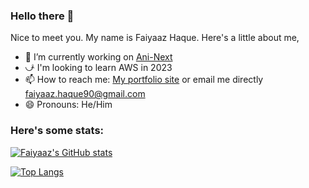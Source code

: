 ### Hello there 👋

Nice to meet you. My name is Faiyaaz Haque. Here's a little about me,


- 🔭 I’m currently working on [Ani-Next](https://github.com/FaiyaazHawk/Ani-Next)
- ⤻ͣ  I'm looking to learn AWS in 2023
- 📫 How to reach me: [My portfolio site](https://www.faiyaaz.ca/) or email me directly faiyaaz.haque90@gmail.com
- 😄 Pronouns: He/Him

### Here's some stats:

[![Faiyaaz's GitHub stats](https://github-readme-stats.vercel.app/api?username=FaiyaazHawk&show_icons=true&theme=tokyonight)](https://github.com/anuraghazra/github-readme-stats)

[![Top Langs](https://github-readme-stats.vercel.app/api/top-langs/?username=FaiyaazHawk&show_icons=true&theme=tokyonight)](https://github.com/anuraghazra/github-readme-stats)

